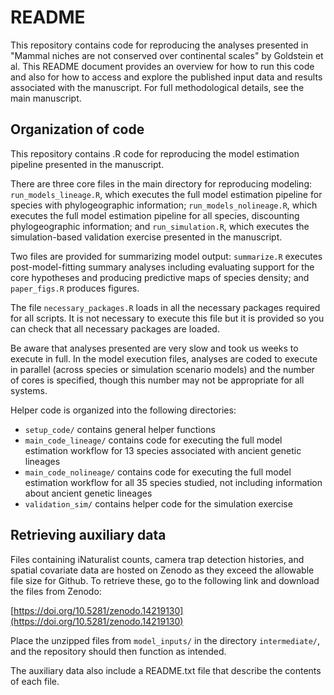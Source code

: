 # README

This repository contains code for reproducing the analyses presented in 
"Mammal niches are not conserved over continental scales" by Goldstein et al. 
This README document provides an overview for how to run this code and also
for how to access and explore the published input data and results associated
with the manuscript. For full methodological details, see the main manuscript.

## Organization of code

This repository contains .R code for reproducing the model estimation pipeline presented in the manuscript. 

There are three core files in the main directory for reproducing modeling: `run_models_lineage.R`, which executes the full model estimation pipeline for species with phylogeographic information; `run_models_nolineage.R`, which executes the full model estimation pipeline for all species, discounting phylogeographic information; and `run_simulation.R`, which executes the simulation-based validation exercise presented in the manuscript. 

Two files are provided for summarizing model output: `summarize.R` executes post-model-fitting summary analyses including evaluating support for the core hypotheses and producing predictive maps of species density; and `paper_figs.R` produces figures.

The file `necessary_packages.R` loads in all the necessary packages required for all scripts. It is not necessary to execute this file but it is provided so you can check that all necessary packages are loaded.

Be aware that analyses presented are very slow and took us weeks to execute in full. In the model execution files, analyses are coded to execute in parallel (across species or simulation scenario models) and the number of cores is specified, though this number may not be appropriate for all systems.


Helper code is organized into the following directories:

- `setup_code/` contains general helper functions 
- `main_code_lineage/` contains code for executing the full model estimation workflow for 13 species associated with ancient genetic lineages
- `main_code_nolineage/` contains code for executing the full model estimation workflow for all 35 species studied, not including information about ancient genetic lineages
- `validation_sim/` contains helper code for the simulation exercise


## Retrieving auxiliary data

Files containing iNaturalist counts, camera trap detection histories,
and spatial covariate data are hosted on Zenodo as they exceed the 
allowable file size for Github. To retrieve these, go to the following link and download the files from Zenodo:

[https://doi.org/10.5281/zenodo.14219130](https://doi.org/10.5281/zenodo.14219130)

Place the unzipped files from `model_inputs/` in the directory `intermediate/`, and the repository should then function as intended.

The auxiliary data also include a README.txt file that describe the contents of each file.
